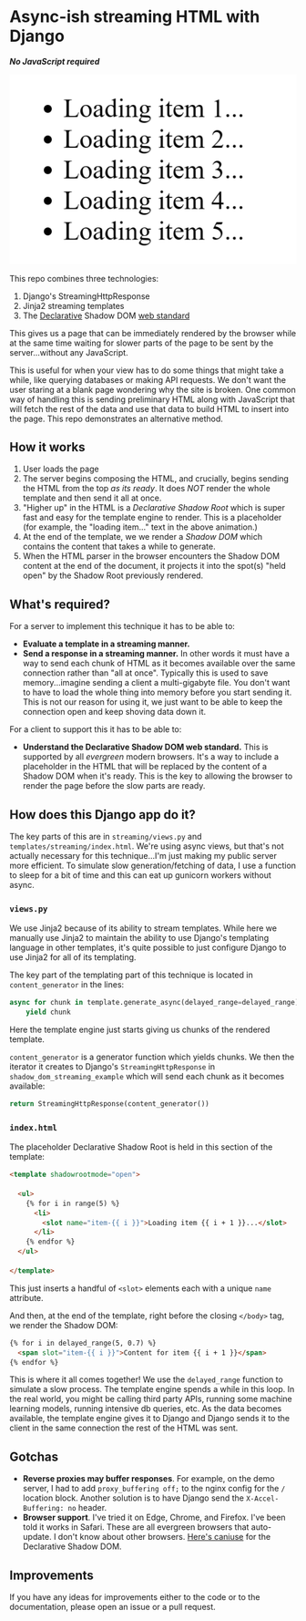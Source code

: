 # Async-ish streaming HTML with Django

***No JavaScript required***

![loading content](./loading.gif)

This repo combines three technologies:

1. Django's StreamingHttpResponse
2. Jinja2 streaming templates
3. The [Declarative](https://developer.mozilla.org/en-US/docs/Web/API/Web_components/Using_shadow_DOM#declaratively_with_html) Shadow DOM [web standard](https://developer.chrome.com/docs/css-ui/declarative-shadow-dom)

This gives us a page that can be immediately rendered by the browser while at the same time waiting for slower parts of the page to be sent by the server...without any JavaScript.

This is useful for when your view has to do some things that might take a while, like querying databases or making API requests. We don't want the user staring at a blank page wondering why the site is broken. One common way of handling this is 
sending preliminary HTML along with JavaScript that will fetch the rest of the data and use that data to build HTML to insert into the page. This repo demonstrates an alternative method.

## How it works
1. User loads the page
2. The server begins composing the HTML, and crucially, begins sending the HTML from the top *as its ready*. It does *NOT* render the whole template and then send it all at once.
3. "Higher up" in the HTML is a *Declarative Shadow Root* which is super fast and easy for the template engine to render. This is a placeholder (for example, the "loading item..." text in the above animation.)
4. At the end of the template, we we render a *Shadow DOM* which contains the content that takes a while to generate. 
5. When the HTML parser in the browser encounters the Shadow DOM content at the end of the document, it projects it into the spot(s) "held open" by the Shadow Root previously rendered.

## What's required?
For a server to implement this technique it has to be able to:

* **Evaluate a template in a streaming manner.** 
* **Send a response in a streaming manner.** In other words it must have a way to send each chunk of HTML as it becomes available over the same connection rather than "all at once". Typically this is used to save memory...imagine sending a client a 
  multi-gigabyte file. You don't want to have to load the whole thing into memory before you start sending it. This is not our reason for using it, we just want to be able to keep the connection open and keep shoving data down it. 

For a client to support this it has to be able to:

* **Understand the Declarative Shadow DOM web standard.** This is supported by all *evergreen* modern browsers. It's a way to include a placeholder in the HTML that will be replaced by the content of a Shadow DOM when it's ready. This is the key to allowing the browser to render the page before the slow parts are ready.

## How does this Django app do it?
The key parts of this are in `streaming/views.py` and `templates/streaming/index.html`. We're using async views, but that's not actually necessary for this technique...I'm just making my public server more efficient. To simulate slow 
generation/fetching of data, I use a function to sleep for a bit of time and this can eat up gunicorn workers without async.

### `views.py`

We use Jinja2 because of its ability to stream templates. While here we manually use Jinja2 to maintain the ability to use Django's templating language in other templates, it's quite possible to just configure Django to use Jinja2 for all of its 
templating.

The key part of the templating part of this technique is located in `content_generator` in the lines:

```python
async for chunk in template.generate_async(delayed_range=delayed_range):
    yield chunk
```

Here the template engine just starts giving us chunks of the rendered template.  

`content_generator` is a generator function which yields chunks. We then the iterator it creates to Django's `StreamingHttpResponse` in `shadow_dom_streaming_example` which will send each chunk as it becomes available:

```python
return StreamingHttpResponse(content_generator())
```

### `index.html`

The placeholder Declarative Shadow Root is held in this section of the template:


```html
<template shadowrootmode="open">
  
  <ul>
    {% for i in range(5) %}
      <li>
        <slot name="item-{{ i }}">Loading item {{ i + 1 }}...</slot>
      </li>
    {% endfor %}
  </ul>

</template>
```

This just inserts a handful of `<slot>` elements each with a unique `name` attribute.

And then, at the end of the template, right before the closing `</body>` tag, we render the Shadow DOM:

```html
{% for i in delayed_range(5, 0.7) %}
  <span slot="item-{{ i }}">Content for item {{ i + 1 }}</span>
{% endfor %}
```

This is where it all comes together!  We use the `delayed_range` function to simulate a slow process. 
The template engine spends a while in this loop. In the real world, you might be calling third party APIs, running some machine learning models, running intensive db queries, etc. As the data becomes available, the template engine gives it to 
Django and Django sends it to the client in the same connection the rest of the HTML was sent.


## Gotchas
* **Reverse proxies may buffer responses**. For example, on the demo server, I had to add `proxy_buffering off;` to the nginx config for the `/` location block. Another solution is to have Django send the `X-Accel-Buffering: no` header.
* **Browser support**. I've tried it on Edge, Chrome, and Firefox. I've been told it works in Safari. These are all evergreen browsers that auto-update. I don't know about other browsers. [Here's caniuse](https://caniuse.com/declarative-shadow-dom) for the Declarative Shadow DOM.

## Improvements
If you have any ideas for improvements either to the code or to the documentation, please open an issue or a pull request.
